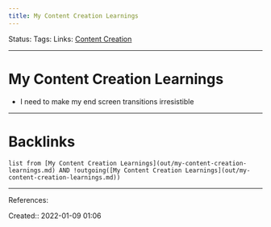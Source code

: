 ```yaml
---
title: My Content Creation Learnings
---
```

Status: 
Tags: 
Links: [Content Creation](out/content-creation.md)
___
# My Content Creation Learnings
- I need to make my end screen transitions irresistible
___
# Backlinks
```dataview
list from [My Content Creation Learnings](out/my-content-creation-learnings.md) AND !outgoing([My Content Creation Learnings](out/my-content-creation-learnings.md))
```
___
References:

Created:: 2022-01-09 01:06
